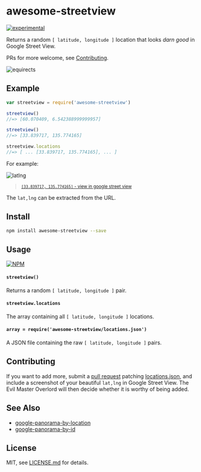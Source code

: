 # awesome-streetview

[![experimental](http://badges.github.io/stability-badges/dist/experimental.svg)](http://github.com/badges/stability-badges)

Returns a random `[ latitude, longitude ]` location that looks *darn good* in Google Street View.

PRs for more welcome, see [Contributing](#contributing).

![equirects](http://i.imgur.com/rm01Wrw.jpg)

## Example

```js
var streetview = require('awesome-streetview')

streetview()
//=> [60.070409, 6.542388999999957]

streetview()
//=> [33.839717, 135.774165]

streetview.locations
//=> [ ... [33.839717, 135.774165], ... ]
```

For example:

![latlng](http://i.imgur.com/UiEOXh7.png)

> <sup>[`[33.839717, 135.774165]` - view in google street view](https://www.google.ca/maps/@33.839717,135.774165,3a,75y,162h,90t/data=!3m8!1e1!3m6!1s8VzDsruxiVgAAAQfCLiNTg!2e0!3e11!6s%2F%2Fgeo3.ggpht.com%2Fcbk%3Fpanoid%3D8VzDsruxiVgAAAQfCLiNTg%26output%3Dthumbnail%26cb_client%3Dmaps_sv.tactile.gps%26thumb%3D2%26w%3D203%26h%3D100%26yaw%3D162%26pitch%3D0!7i7168!8i3584)</sup>

The `lat,lng` can be extracted from the URL.

## Install

```sh
npm install awesome-streetview --save
```

## Usage

[![NPM](https://nodei.co/npm/awesome-streetview.png)](https://www.npmjs.com/package/awesome-streetview)

#### `streetview()`

Returns a random `[ latitude, longitude ]` pair.

#### `streetview.locations`

The array containing all `[ latitude, longitude ]` locations.

#### `array = require('awesome-streetview/locations.json')`

A JSON file containing the raw `[ latitude, longitude ]` pairs.

## Contributing

If you want to add more, submit a [pull request](https://github.com/Jam3/awesome-streetview/pulls) patching [locations.json](./locations.json), and include a screenshot of your beautiful `lat,lng` in Google Street View. The Evil Master Overlord will then decide whether it is worthy of being added.

## See Also

- [google-panorama-by-location](https://github.com/Jam3/google-panorama-by-location)
- [google-panorama-by-id](https://github.com/Jam3/google-panorama-by-id)

## License

MIT, see [LICENSE.md](http://github.com/Jam3/awesome-streetview/blob/master/LICENSE.md) for details.
